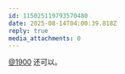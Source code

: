 ```yaml
---
id: 115025119793570480
date: 2025-08-14T04:00:39.818Z
reply: true
media_attachments: 0
---
```


[@1900](https://social.1900.live/@1900) 还可以。

